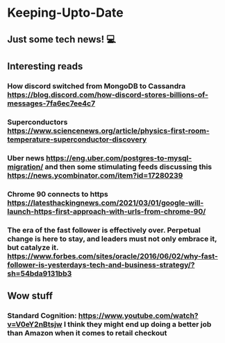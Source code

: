 # Keeping-Upto-Date
## Just some tech news! :computer:

## Interesting reads
### How discord switched from MongoDB to Cassandra https://blog.discord.com/how-discord-stores-billions-of-messages-7fa6ec7ee4c7

### Superconductors https://www.sciencenews.org/article/physics-first-room-temperature-superconductor-discovery

### Uber news https://eng.uber.com/postgres-to-mysql-migration/ and then some stimulating feeds discussing this https://news.ycombinator.com/item?id=17280239

### Chrome 90 connects to https https://latesthackingnews.com/2021/03/01/google-will-launch-https-first-approach-with-urls-from-chrome-90/

### The era of the fast follower is effectively over. Perpetual change is here to stay, and leaders must not only embrace it, but catalyze it. https://www.forbes.com/sites/oracle/2016/06/02/why-fast-follower-is-yesterdays-tech-and-business-strategy/?sh=54bda9131bb3
## Wow stuff

### Standard Cognition: https://www.youtube.com/watch?v=V0eY2nBtsjw I think they might end up doing a better job than Amazon when it comes to retail checkout



